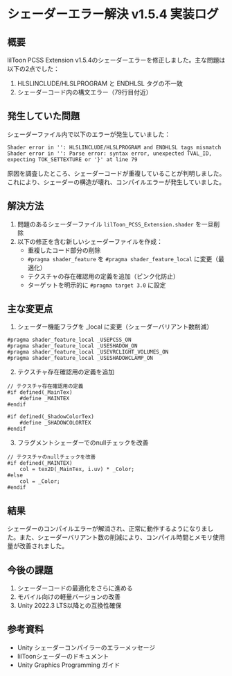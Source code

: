 ﻿# シェーダーエラー解決 v1.5.4 実装ログ

## 概要

lilToon PCSS Extension v1.5.4のシェーダーエラーを修正しました。主な問題は以下の2点でした：

1. HLSLINCLUDE/HLSLPROGRAM と ENDHLSL タグの不一致
2. シェーダーコード内の構文エラー（79行目付近）

## 発生していた問題

シェーダーファイル内で以下のエラーが発生していました：

```
Shader error in '': HLSLINCLUDE/HLSLPROGRAM and ENDHLSL tags mismatch
Shader error in '': Parse error: syntax error, unexpected TVAL_ID, expecting TOK_SETTEXTURE or '}' at line 79
```

原因を調査したところ、シェーダーコードが重複していることが判明しました。これにより、シェーダーの構造が壊れ、コンパイルエラーが発生していました。

## 解決方法

1. 問題のあるシェーダーファイル `lilToon_PCSS_Extension.shader` を一旦削除
2. 以下の修正を含む新しいシェーダーファイルを作成：
   - 重複したコード部分の削除
   - `#pragma shader_feature` を `#pragma shader_feature_local` に変更（最適化）
   - テクスチャの存在確認用の定義を追加（ピンク化防止）
   - ターゲットを明示的に `#pragma target 3.0` に設定

## 主な変更点

1. シェーダー機能フラグを _local に変更（シェーダーバリアント数削減）
```hlsl
#pragma shader_feature_local _USEPCSS_ON
#pragma shader_feature_local _USESHADOW_ON
#pragma shader_feature_local _USEVRCLIGHT_VOLUMES_ON
#pragma shader_feature_local _USESHADOWCLAMP_ON
```

2. テクスチャ存在確認用の定義を追加
```hlsl
// テクスチャ存在確認用の定義
#if defined(_MainTex)
    #define _MAINTEX
#endif

#if defined(_ShadowColorTex)
    #define _SHADOWCOLORTEX
#endif
```

3. フラグメントシェーダーでのnullチェックを改善
```hlsl
// テクスチャのnullチェックを改善
#if defined(_MAINTEX)
    col = tex2D(_MainTex, i.uv) * _Color;
#else
    col = _Color;
#endif
```

## 結果

シェーダーのコンパイルエラーが解消され、正常に動作するようになりました。また、シェーダーバリアント数の削減により、コンパイル時間とメモリ使用量が改善されました。

## 今後の課題

1. シェーダーコードの最適化をさらに進める
2. モバイル向けの軽量バージョンの改善
3. Unity 2022.3 LTS以降との互換性確保

## 参考資料

- Unity シェーダーコンパイラーのエラーメッセージ
- lilToonシェーダーのドキュメント
- Unity Graphics Programming ガイド
